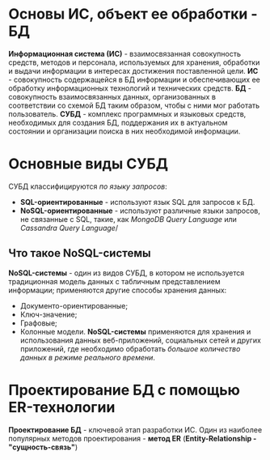 # **Основы ИС, объект ее обработки - БД**
**Информационная система (ИС)** - взаимосвязанная совокупность средств, методов и персонала, используемых для хранения, обработки и выдачи информации в интересах достижения поставленной цели.
**ИС** - совокупность содержащейся в БД информации и обеспечивающих ее обработку информационных технологий и технических средств.
**БД** - совокупность взаимосвязанных данных, организованных в соответствии со схемой БД таким образом, чтобы с ними мог работать пользователь.
**СУБД** - комплекс программных и языковых средств, необходимых для создания БД, поддержания их в актуальном состоянии и организации поиска в них необходимой информации.
# **Основные виды СУБД**
СУБД классифицируются *по языку запросов*:
 - **SQL-ориентированные** - используют язык SQL для запросов к БД.
 - **NoSQL-ориентированные** - используют различные языки запросов, не связанные с SQL, такие, как *MongoDB Query Language* или *Cassandra Query Language*/
## **Что такое NoSQL-системы**
**NoSQL-системы** - один из видов СУБД, в котором не используется традиционная модель данных с табличным представлением информации; применяются другие способы хранения данных:
- Документо-ориентированные;
- Ключ-значение;
- Графовые;
- Колонные модели.
**NoSQL-системы** применяются для хранения и использования данных веб-приложений, социальных сетей и других приложений, где необходимо обработать *большое количество данных в режиме реального времени*. 
# **Проектирование БД с помощью ER-технологии**
**Проектирование БД** - ключевой этап разработки ИС.
Один из наиболее популярных методов проектирования - **метод ER** (**Entity-Relationship - "сущность-связь"**)
